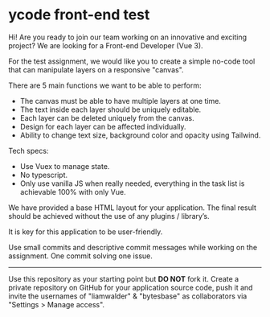 # ycode front-end test
Hi! Are you ready to join our team working on an innovative and exciting project? We are looking for a Front-end Developer (Vue 3).

For the test assignment, we would like you to create a simple no-code tool that can manipulate layers on a responsive "canvas".

There are 5 main functions we want to be able to perform:

- The canvas must be able to have multiple layers at one time.
- The text inside each layer should be uniquely editable.
- Each layer can be deleted uniquely from the canvas.
- Design for each layer can be affected individually.
- Ability to change text size, background color and opacity using Tailwind.

Tech specs:
- Use Vuex to manage state.
- No typescript.
- Only use vanilla JS when really needed, everything in the task list is achievable 100% with only Vue.

We have provided a base HTML layout for your application. The final result should be achieved without the use of any plugins / library’s.
 
It is key for this application to be user-friendly.
 
Use small commits and descriptive commit messages while working on the assignment. One commit solving one issue.

---
Use this repository as your starting point but **DO NOT** fork it. Create a private repository on GitHub for your application source code, push it and invite the usernames of "liamwalder" & "bytesbase" as collaborators via "Settings > Manage access".
